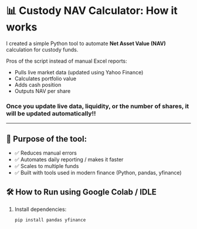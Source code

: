 # 📊 Custody NAV Calculator: How it works

I created a simple Python tool to automate **Net Asset Value (NAV)** calculation for custody funds.

Pros of the script instead of manual Excel reports:
- Pulls live market data (updated using Yahoo Finance)
- Calculates portfolio value
- Adds cash position
- Outputs NAV per share

### Once you update live data, liquidity, or the number of shares, it will be updated automatically!!

---

## 🚀 Purpose of the tool:
- ✅ Reduces manual errors
- ✅ Automates daily reporting / makes it faster
- ✅ Scales to multiple funds
- ✅ Built with tools used in modern finance (Python, pandas, yfinance)

## 🛠 How to Run using Google Colab / IDLE
1. Install dependencies:
   ```bash
   pip install pandas yfinance
